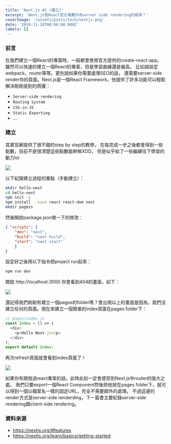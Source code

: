 ```yaml
---
title: 'Next.js #1 (建立)'
excerpt: 'Next.js是React官方推薦作為server side rendering的框架！'
coverImage: '/assets/posts/tech/nextjs.png'
date: '2019-11-18T00:00:00.000Z'
labels: []
---
```


### 前言

在我們建立一個React的專案時，一般都會使用官方提供的create-react-app。 雖然可以快速的建立一個React的專案，但是學習曲線還是偏高。 比如說設定webpack，router等等。更別說如果你需要處理SEO的話， 還需要server-side render你的頁面。Next.js是一個React Framework，他提供了許多功能可以輕鬆解決剛剛提到的困擾：

- `Server-side rendering`
- `Routing System`
- `CSS-in-JS`
- `Static Exporting`
- ...

### 建立

其實官網提供了很不錯的step by step的教學， 在每完成一步之後都會得到一些點數，目前不是很清楚這些點數能幹嘛XDD， 但是似乎給了一些繼續往下學習的動力lol

<img src='/assets/posts/tech/nextjs1/nextjs1_1.png'/>

以下紀錄建立過程的重點（手動建立）：

```bash
mkdir hello-next
cd hello-next
npm init -y
npm install --save react react-dom next
mkdir pagess
```

然後開啟package.json做一下的修改：

```json
{ "scripts": {
    "dev": "next",
    "build": "next build",
    "start": "next start"
    }
}
```

設定好之後用以下指令把project run起來：

```bash
npm run dev
```

開啟 http://localhost:3000 你會看到404的畫面，如下：

<img src='/assets/posts/tech/nextjs1/nextjs1_2.png'/>

還記得我們剛剛有建立一個pages的folder嗎？會出現以上的畫面是因為，我們沒建立任何的頁面。現在來建立一個簡單的index頁面在pages folder下：

```javascript
// pages/index.js
const Index = () => (
  <div>
    <p>Hello Next.js</p>
  </div>
);
export default Index;
```

再次refresh頁面就會看到index頁面了！

<img src='/assets/posts/tech/nextjs1/nextjs1_3.png'/>

如果你有開發過react專案的話，此時此刻一定會感受到Next.js中router的強大之處。 我們只要export一個React Component然後把他放在pages folder下，就可以得到一個以檔案名一樣的固定URL，完全不需要額外的處理。 不過這邊的render方式是server-side renderding，下一篇會主要紀錄server-side rendering跟client-side rendering。

### 資料來源

- <a href='https://nextjs.org/#features' target="_blank">https://nextjs.org/#features</a>
- <a href='https://nextjs.org/learn/basics/getting-started' target="_blank">https://nextjs.org/learn/basics/getting-started</a>